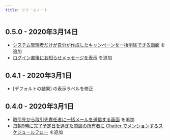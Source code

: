 ```yaml
---
title: リリースノート
---
```

## 0.5.0 - 2020年3月14日
* [システム管理者だけが自分が作成したキャンペーンを一括削除できる画面](../mass-campaign-delete-by-admin-screen) を追加
* [ログイン直後にお知らせメッセージを表示](basic-logic-flow) を追加

## 0.4.1 - 2020年3月1日
* [デフォルトの結果] の表示ラベルを修正

## 0.4.0 - 2020年3月1日
* [取引先から取引先責任者に一括メールを送信する画面](../mass-email-to-contacts-screen/) を追加
* [毎朝9時に完了予定日を過ぎた商談の所有者に Chatter でメンションするスケジュールフロー](../scheduled-opportunity-chatter-reminder/) を追加
